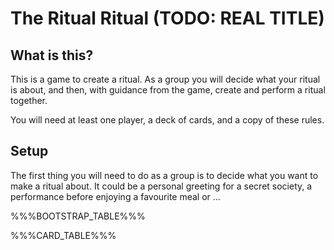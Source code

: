 The Ritual Ritual (TODO: REAL TITLE)
=========

What is this?
-------------

This is a game to create a ritual. As a group you will decide what your ritual
is about, and then, with guidance from the game, create and perform a ritual
together.

You will need at least one player, a deck of cards, and a copy of these rules.

Setup
-----

The first thing you will need to do as a group is to decide what you want to
make a ritual about. It could be a personal greeting for a secret society,
a performance before enjoying a favourite meal or ...


%%%BOOTSTRAP_TABLE%%%

%%%CARD_TABLE%%%
